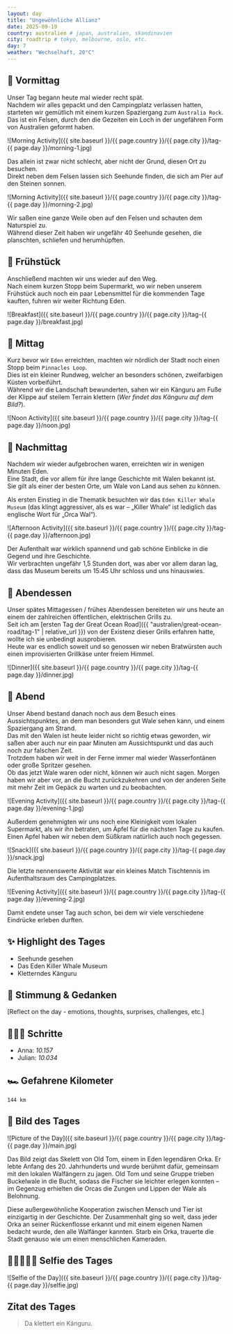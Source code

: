 ```yaml
---
layout: day
title: "Ungewöhnliche Allianz"
date: 2025-09-19
country: australien # japan, australien, skandinavien
city: roadtrip # tokyo, melbourne, oslo, etc.
day: 7
weather: "Wechselhaft, 20°C"
---
```


## 🌅 Vormittag

Unser Tag begann heute mal wieder recht spät.  
Nachdem wir alles gepackt und den Campingplatz verlassen hatten, starteten wir gemütlich mit einem kurzen Spaziergang zum `Australia Rock`.  
Das ist ein Felsen, durch den die Gezeiten ein Loch in der ungefähren Form von Australien geformt haben.

![Morning Activity]({{ site.baseurl }}/{{ page.country }}/{{ page.city }}/tag-{{ page.day }}/morning-1.jpg)

Das allein ist zwar nicht schlecht, aber nicht der Grund, diesen Ort zu besuchen.  
Direkt neben dem Felsen lassen sich Seehunde finden, die sich am Pier auf den Steinen sonnen.

![Morning Activity]({{ site.baseurl }}/{{ page.country }}/{{ page.city }}/tag-{{ page.day }}/morning-2.jpg)

Wir saßen eine ganze Weile oben auf den Felsen und schauten dem Naturspiel zu.  
Während dieser Zeit haben wir ungefähr 40 Seehunde gesehen, die planschten, schliefen und herumhüpften.

## 🥐 Frühstück

Anschließend machten wir uns wieder auf den Weg.  
Nach einem kurzen Stopp beim Supermarkt, wo wir neben unserem Frühstück auch noch ein paar Lebensmittel für die kommenden Tage kauften, fuhren wir weiter Richtung Eden.

![Breakfast]({{ site.baseurl }}/{{ page.country }}/{{ page.city }}/tag-{{ page.day }}/breakfast.jpg)

## 🌇 Mittag

Kurz bevor wir `Eden` erreichten, machten wir nördlich der Stadt noch einen Stopp beim `Pinnacles Loop`.  
Dies ist ein kleiner Rundweg, welcher an besonders schönen, zweifarbigen Küsten vorbeiführt.  
Während wir die Landschaft bewunderten, sahen wir ein Känguru am Fuße der Klippe auf steilem Terrain klettern (_Wer findet das Känguru auf dem Bild?_).

![Noon Activity]({{ site.baseurl }}/{{ page.country }}/{{ page.city }}/tag-{{ page.day }}/noon.jpg)

## 🌆 Nachmittag

Nachdem wir wieder aufgebrochen waren, erreichten wir in wenigen Minuten Eden.  
Eine Stadt, die vor allem für ihre lange Geschichte mit Walen bekannt ist.  
Sie gilt als einer der besten Orte, um Wale von Land aus sehen zu können.

Als ersten Einstieg in die Thematik besuchten wir das `Eden Killer Whale Museum` (das klingt aggressiver, als es war – „Killer Whale“ ist lediglich das englische Wort für „Orca Wal“).

![Afternoon Activity]({{ site.baseurl }}/{{ page.country }}/{{ page.city }}/tag-{{ page.day }}/afternoon.jpg)

Der Aufenthalt war wirklich spannend und gab schöne Einblicke in die Gegend und ihre Geschichte.  
Wir verbrachten ungefähr 1,5 Stunden dort, was aber vor allem daran lag, dass das Museum bereits um 15:45 Uhr schloss und uns hinauswies.

## 🍜 Abendessen

Unser spätes Mittagessen / frühes Abendessen bereiteten wir uns heute an einem der zahlreichen öffentlichen, elektrischen Grills zu.  
Seit ich am [ersten Tag der Great Ocean Road]({{ "australien/great-ocean-road/tag-1" | relative_url }}) von der Existenz dieser Grills erfahren hatte, wollte ich sie unbedingt ausprobieren.  
Heute war es endlich soweit und so genossen wir neben Bratwürsten auch einen improvisierten Grillkäse unter freiem Himmel.

![Dinner]({{ site.baseurl }}/{{ page.country }}/{{ page.city }}/tag-{{ page.day }}/dinner.jpg)

## 🌙 Abend

Unser Abend bestand danach noch aus dem Besuch eines Aussichtspunktes, an dem man besonders gut Wale sehen kann, und einem Spaziergang am Strand.  
Das mit den Walen ist heute leider nicht so richtig etwas geworden, wir saßen aber auch nur ein paar Minuten am Aussichtspunkt und das auch noch zur falschen Zeit.  
Trotzdem haben wir weit in der Ferne immer mal wieder Wasserfontänen oder große Spritzer gesehen.  
Ob das jetzt Wale waren oder nicht, können wir auch nicht sagen. Morgen haben wir aber vor, an die Bucht zurückzukehren und von der anderen Seite mit mehr Zeit im Gepäck zu warten und zu beobachten.

![Evening Activity]({{ site.baseurl }}/{{ page.country }}/{{ page.city }}/tag-{{ page.day }}/evening-1.jpg)

Außerdem genehmigten wir uns noch eine Kleinigkeit vom lokalen Supermarkt, als wir ihn betraten, um Äpfel für die nächsten Tage zu kaufen.  
Einen Apfel haben wir neben dem Süßkram natürlich auch noch gegessen.

![Snack]({{ site.baseurl }}/{{ page.country }}/{{ page.city }}/tag-{{ page.day }}/snack.jpg)

Die letzte nennenswerte Aktivität war ein kleines Match Tischtennis im Aufenthaltsraum des Campingplatzes.

![Evening Activity]({{ site.baseurl }}/{{ page.country }}/{{ page.city }}/tag-{{ page.day }}/evening-2.jpg)

Damit endete unser Tag auch schon, bei dem wir viele verschiedene Eindrücke erleben durften.

## ✨ Highlight des Tages

- Seehunde gesehen  
- Das Eden Killer Whale Museum  
- Kletterndes Känguru  

## 💭 Stimmung & Gedanken

[Reflect on the day - emotions, thoughts, surprises, challenges, etc.]

## 🏃🏽‍♀️ Schritte

- Anna: _10.157_  
- Julian: _10.034_  

## 🏎️ Gefahrene Kilometer

`144 km`

## 📸 Bild des Tages

![Picture of the Day]({{ site.baseurl }}/{{ page.country }}/{{ page.city }}/tag-{{ page.day }}/main.jpg)

Das Bild zeigt das Skelett von Old Tom, einem in Eden legendären Orka.
Er lebte Anfang des 20. Jahrhunderts und wurde berühmt dafür, gemeinsam mit den lokalen Walfängern zu jagen.
Old Tom und seine Gruppe trieben Buckelwale in die Bucht, sodass die Fischer sie leichter erlegen konnten – im Gegenzug erhielten die Orcas die Zungen und Lippen der Wale als Belohnung.

Diese außergewöhnliche Kooperation zwischen Mensch und Tier ist einzigartig in der Geschichte.
Der Zusammenhalt ging so weit, dass jeder Orka an seiner Rückenflosse erkannt und mit einem eigenen Namen bedacht wurde, den alle Walfänger kannten.
Starb ein Orka, trauerte die Stadt genauso wie um einen menschlichen Kameraden.

## 👩🏻‍🤝‍👨🏽 Selfie des Tages

![Selfie of the Day]({{ site.baseurl }}/{{ page.country }}/{{ page.city }}/tag-{{ page.day }}/selfie.jpg)

## Zitat des Tages

> Da klettert ein Känguru.
